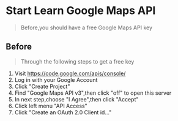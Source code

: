 # Start Learn Google Maps API

> Before,you should have a free Google Maps API key

## Before

> Through the following steps to get a free key

1. Visit https://code.google.com/apis/console/
2. Log in with your Google Account
3. Click "Create Project"
4. Find "Google Maps API v3",then click "off" to open this server
5. In next step,choose "I Agree",then click "Accept"
6. Click left menu "API Access"
7. Click "Create an OAuth 2.0 Client id..."
